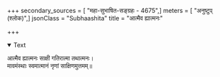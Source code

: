 +++
secondary_sources = [ "महा-सुभाषित-सङ्ग्रहः - 4675",]
meters = [ "अनुष्टुप् (श्लोक)",]
jsonClass = "Subhaashita"
title = "आत्मैव ह्यात्मनः"

+++

<details open><summary>Text</summary>

आत्मैव ह्यात्मनः साक्षी गतिरात्मा तथात्मनः।  
मावमंस्थाः स्वमात्मानं नृणां साक्षिणमुत्तमम्॥
</details>
